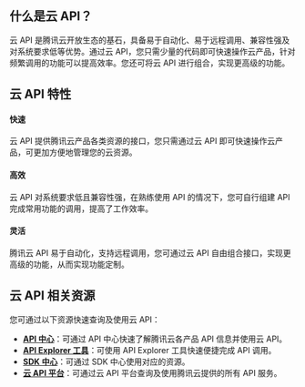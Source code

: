 ## 什么是云 API？

云 API 是腾讯云开放生态的基石，具备易于自动化、易于远程调用、兼容性强及对系统要求低等优势。通过云 API，您只需少量的代码即可快速操作云产品，针对频繁调用的功能可以提高效率。您还可将云 API 进行组合，实现更高级的功能。

## 云 API 特性

#### 快速
云 API 提供腾讯云产品各类资源的接口，您只需通过云 API 即可快速操作云产品，可更加方便地管理您的云资源。 

#### 高效
云 API 对系统要求低且兼容性强，在熟练使用 API 的情况下，您可自行组建 API 完成常用功能的调用，提高了工作效率。

#### 灵活
腾讯云 API 易于自动化，支持远程调用，您可通过云 API 自由组合接口，实现更高级的功能，从而实现功能定制。 

## 云 API 相关资源
您可通过以下资源快速查询及使用云 API：
 -  **[API 中心](https://cloud.tencent.com/document/api)**：可通过 API 中心快速了解腾讯云各产品 API 信息并使用云 API。
 -  **[API Explorer 工具](https://console.cloud.tencent.com/api/explorer)**：可使用 API Explorer 工具快速便捷完成 API 调用。
 -  **[SDK 中心](https://cloud.tencent.com/document/sdk)**：可通过 SDK 中心使用对应的资源。
 -  **[云 API 平台](https://cloud.tencent.com/api)**：可通过云 API 平台查询及使用腾讯云提供的所有 API 服务。

